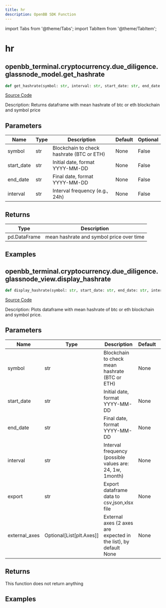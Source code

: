 ```yaml
---
title: hr
description: OpenBB SDK Function
---
```


import Tabs from '@theme/Tabs';
import TabItem from '@theme/TabItem';

# hr

<Tabs>
<TabItem value="model" label="Model" default>

## openbb_terminal.cryptocurrency.due_diligence.glassnode_model.get_hashrate

```python title='openbb_terminal/cryptocurrency/due_diligence/glassnode_model.py'
def get_hashrate(symbol: str, interval: str, start_date: str, end_date: str) -> DataFrame
```
[Source Code](https://github.com/OpenBB-finance/OpenBBTerminal/tree/main/openbb_terminal/cryptocurrency/due_diligence/glassnode_model.py#L374)

Description: Returns dataframe with mean hashrate of btc or eth blockchain and symbol price

## Parameters

| Name | Type | Description | Default | Optional |
| ---- | ---- | ----------- | ------- | -------- |
| symbol | str | Blockchain to check hashrate (BTC or ETH) | None | False |
| start_date | str | Initial date, format YYYY-MM-DD | None | False |
| end_date | str | Final date, format YYYY-MM-DD | None | False |
| interval | str | Interval frequency (e.g., 24h) | None | False |

## Returns

| Type | Description |
| ---- | ----------- |
| pd.DataFrame | mean hashrate and symbol price over time |

## Examples



</TabItem>
<TabItem value="view" label="View">

## openbb_terminal.cryptocurrency.due_diligence.glassnode_view.display_hashrate

```python title='openbb_terminal/cryptocurrency/due_diligence/glassnode_view.py'
def display_hashrate(symbol: str, start_date: str, end_date: str, interval: str, export: str, external_axes: Optional[List[matplotlib.axes._axes.Axes]]) -> None
```
[Source Code](https://github.com/OpenBB-finance/OpenBBTerminal/tree/main/openbb_terminal/cryptocurrency/due_diligence/glassnode_view.py#L318)

Description: Plots dataframe with mean hashrate of btc or eth blockchain and symbol price.

## Parameters

| Name | Type | Description | Default | Optional |
| ---- | ---- | ----------- | ------- | -------- |
| symbol | str | Blockchain to check mean hashrate (BTC or ETH) | None | False |
| start_date | str | Initial date, format YYYY-MM-DD | None | False |
| end_date | str | Final date, format YYYY-MM-DD | None | False |
| interval | str | Interval frequency (possible values are: 24, 1w, 1month) | None | False |
| export | str | Export dataframe data to csv,json,xlsx file | None | False |
| external_axes | Optional[List[plt.Axes]] | External axes (2 axes are expected in the list), by default None | None | True |

## Returns

This function does not return anything

## Examples



</TabItem>
</Tabs>